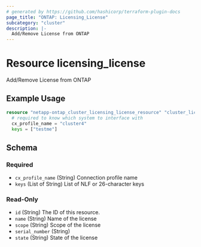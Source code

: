 ```yaml
---
# generated by https://github.com/hashicorp/terraform-plugin-docs
page_title: "ONTAP: Licensing_License"
subcategory: "cluster"
description: |-
  Add/Remove License from ONTAP
---
```


# Resource licensing_license

Add/Remove License from ONTAP

## Example Usage

```terraform
resource "netapp-ontap_cluster_licensing_license_resource" "cluster_licensing_license" {
  # required to know which system to interface with
  cx_profile_name = "cluster4"
  keys = ["testme"]
```


<!-- schema generated by tfplugindocs -->
## Schema

### Required

- `cx_profile_name` (String) Connection profile name
- `keys` (List of String) List of NLF or 26-character keys

### Read-Only

- `id` (String) The ID of this resource.
- `name` (String) Name of the license
- `scope` (String) Scope of the license
- `serial_number` (String)
- `state` (String) State of the license



